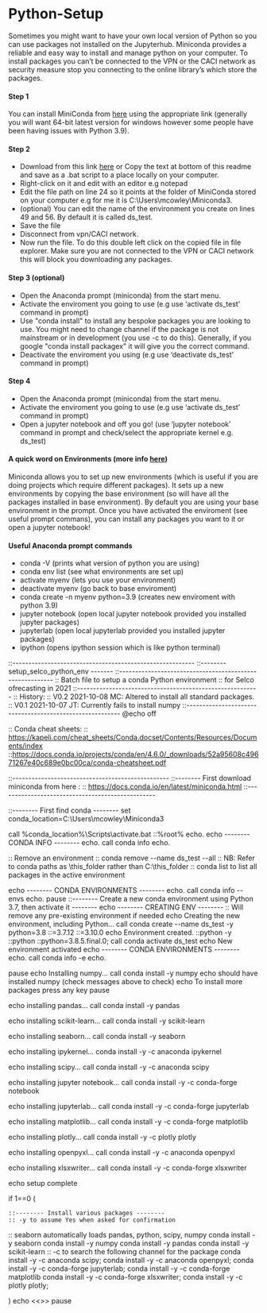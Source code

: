 

# Python-Setup
Sometimes you might want to have your own local version of Python so you can use packages not installed on the Jupyterhub.
Miniconda provides a reliable and easy way to install and manage python on your computer.
To install packages you can’t be connected to the VPN or the CACI network as security measure stop you connecting to the online library’s which store the packages.  

#### Step 1  
You can install MiniConda from <a href="https://docs.conda.io/en/latest/miniconda.html" target="_blank">here</a> using the appropriate link (generally you will want 64-bit latest version for windows however some people have been having issues with Python 3.9).
#### Step 2 
- Download from this link <a href="https://docs.conda.io/en/latest/miniconda.html" download>here</a> or Copy the text at bottom of this readme and save as a .bat script to a place locally on your computer.
- Right-click on it and edit with an editor e.g notepad
- Edit the file path on line 24 so it points at the folder of MiniConda stored on your computer e.g for me it is C:\Users\mcowley\Miniconda3.
- (optional) You can edit the name of the environment you create on lines 49 and 56. By default it is called ds_test.
- Save the file
- Disconnect from vpn/CACI network.
- Now run the file. To do this double left click on the copied file in file explorer. Make sure you are not connected to the VPN or CACI network this will block you downloading any packages.  
#### Step 3 (optional)
- Open the Anaconda prompt (miniconda) from the start menu.
- Activate the enviroment you going to use (e.g use ‘activate ds_test’ command in prompt)
- Use "conda install" to install any bespoke packages you are looking to use. You might need to change channel if the package is not mainstream or in development (you use -c to do this). Generally, if you google "conda install packagex" it will give you the correct command.
- Deactivate the enviroment you using (e.g use ‘deactivate ds_test’ command in prompt)
#### Step 4
- Open the Anaconda prompt (miniconda) from the start menu.
- Activate the enviroment you going to use (e.g use ‘activate ds_test’ command in prompt)
- Open a jupyter notebook and off you go! (use ‘jupyter notebook’ command in prompt and check/select the appropriate kernel e.g. ds_test)

#### A quick word on Environments (more info [here](https://conda.io/projects/conda/en/latest/user-guide/tasks/manage-environments.html#creating-an-environment-with-commands))

Miniconda allows you to set up new environments (which is useful if you are doing projects which require different packages).  It sets up a new environments by copying the base environment (so will have all the packages installed in base environment).
By default you are using your base environment in the prompt. Once you have activated the enviroment (see useful prompt commans), you can install any packages you want to it or open a jupyter notebook!

#### Useful Anaconda prompt commands
- conda -V (prints what version of python you are using)
- conda env list (see what environments are set up)
- activate myenv (lets you use your environment)
- deactivate myenv (go back to base enviroment)
- conda create -n myenv python=3.9 (creates new enviroment with python 3.9)   
- jupyter notebook (open local jupyter notebook provided you installed jupyter packages)
- jupyterlab (open local jupyterlab provided you installed jupyter packages)
- ipython (opens ipython session which is like python terminal)

::---------------------------------------------------------
::-------- setup_selco_python_env 					-------
::---------------------------------------------------------
:: Batch file to setup a conda Python environment 
:: for Selco ofrecasting in 2021
::---------------------------------------------------------
:: History:
:: V0.2 2021-10-08 MC: Altered to install all standard packages.
:: V0.1 2021-10-07 JT: Currently fails to install numpy
::---------------------------------------------------------
@echo off


:: Conda cheat sheets:
:: https://kapeli.com/cheat_sheets/Conda.docset/Contents/Resources/Documents/index
::https://docs.conda.io/projects/conda/en/4.6.0/_downloads/52a95608c49671267e40c689e0bc00ca/conda-cheatsheet.pdf

::-------------------------------------------------
::-------- First download miniconda from here :
:: https://docs.conda.io/en/latest/miniconda.html
::-------------------------------------------------

::-------- First find conda --------
set conda_location=C:\Users\mcowley\Miniconda3

call %conda_location%\Scripts\activate.bat 
::%root%
echo.
echo -------- CONDA INFO --------
echo.
call conda info
echo.


:: Remove an environment
:: conda remove --name ds_test --all
:: NB: Refer to conda paths as \this_folder rather than C:\this_folder
:: conda list to list all packages in the active environment

echo -------- CONDA ENVIRONMENTS --------
echo.
call conda info --envs
echo.
pause
::-------- Create a new conda environment using Python 3.7, then activate it --------
echo -------- CREATING ENV --------
:: Will remove any pre-existing environment if needed
echo Creating the new environment, including Python...
call conda create --name ds_test -y python=3.8
::=3.7.12
::=3.10.0
echo Environment created.
::python -y
::python
::python=3.8.5.final.0;
call conda activate ds_test
echo New environment activated
echo -------- CONDA ENVIRONMENTS --------
echo.
call conda info -e
echo.

pause
echo Installing numpy...
call conda install -y numpy
echo should have installed numpy (check messages above to check)
echo To install more packages press any key
pause

echo installing pandas... 
call conda install -y pandas

echo installing scikit-learn... 
call conda install -y scikit-learn

echo installing seaborn... 
call conda install -y seaborn

echo installing ipykernel... 
conda install -y -c anaconda ipykernel

echo installing scipy... 
call conda install -y -c anaconda scipy

echo installing jupyter notebook... 
call conda install -y -c conda-forge notebook

echo installing jupyterlab... 
call conda install -y -c conda-forge jupyterlab

echo installing matplotlib... 
call conda install -y -c conda-forge matplotlib

echo installing plotly...
call conda install -y -c plotly plotly

echo installing openpyxl... 
call conda install -y -c anaconda openpyxl

echo installing xlsxwriter... 
call conda install -y -c conda-forge xlsxwriter

echo setup complete

if 1==0 (


	::-------- Install various packages --------
	:: -y to assume Yes when asked for confirmation
:: seaborn automatically loads pandas, python, scipy, numpy
	conda install -y seaborn
	conda install -y numpy
	conda install -y pandas 
	conda install -y scikit-learn
	:: -c to search the following channel for the package
	conda install -y -c anaconda scipy; 
	conda install -y -c anaconda openpyxl;
	conda install -y -c conda-forge jupyterlab; 
	conda install -y -c conda-forge matplotlib
	conda install -y -c conda-forge xlsxwriter;
conda install -y -c plotly plotly;
	

)
echo <<<END>>>
pause
